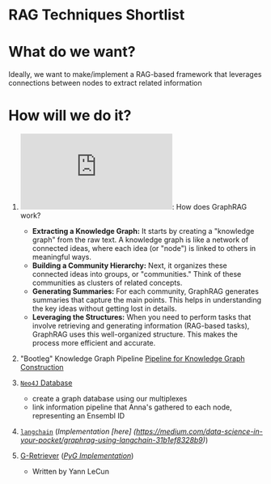 # RAG Techniques Shortlist

# What do we want?
Ideally, we want to make/implement a RAG-based framework that leverages connections between nodes to extract related information

# How will we do it?

1. ![`graphrag`](https://github.com/microsoft/graphrag/blob/main/RAI_TRANSPARENCY.md#what-can-graphrag-do): How does GraphRAG work?
    * **Extracting a Knowledge Graph:** It starts by creating a "knowledge graph" from the raw text. A knowledge graph is like a network of connected ideas, where each idea (or "node") is linked to others in meaningful ways.
    * **Building a Community Hierarchy:** Next, it organizes these connected ideas into groups, or "communities." Think of these communities as clusters of related concepts.
    * **Generating Summaries:** For each community, GraphRAG generates summaries that capture the main points. This helps in understanding the key ideas without getting lost in details.
    * **Leveraging the Structures:** When you need to perform tasks that involve retrieving and generating information (RAG-based tasks), GraphRAG uses this well-organized structure. This makes the process more efficient and accurate.

2. "Bootleg" Knowledge Graph Pipeline
[Pipeline for Knowledge Graph Construction](images/gameplan.png)

3. [`Neo4J` Database](https://neo4j.com/developer-blog/knowledge-graphs-llms-multi-hop-question-answering/)
    * create a graph database using our multiplexes
    * link information pipeline that Anna's gathered to each node, representing an Ensembl ID

4. [`langchain`](https://python.langchain.com/docs/integrations/graphs/networkx/) (*Implementation [here]
(https://medium.com/data-science-in-your-pocket/graphrag-using-langchain-31b1ef8328b9)*)

5. [G-Retriever](https://arxiv.org/abs/2402.07630) (*[PyG Implementation](https://pytorch-geometric.readthedocs.io/en/latest/generated/torch_geometric.nn.models.GRetriever.html?highlight=llm)*)
    * Written by Yann LeCun
